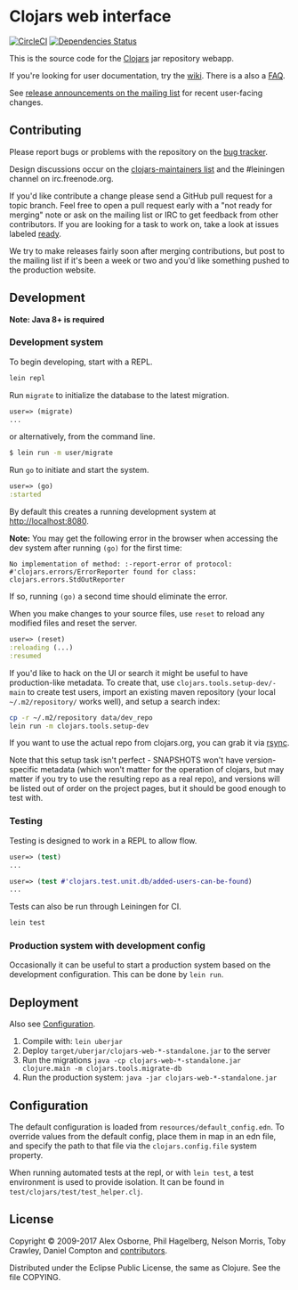 Clojars web interface
=====================

[![CircleCI](https://circleci.com/gh/clojars/clojars-web.svg?style=svg)](https://circleci.com/gh/clojars/clojars-web)
[![Dependencies Status](https://versions.deps.co/clojars/clojars-web/status.svg)](https://versions.deps.co/clojars/clojars-web)

This is the source code for the [Clojars](http://clojars.org/) jar
repository webapp.

If you're looking for user documentation, try
the [wiki](http://github.com/ato/clojars-web/wiki/_pages). There is a
also a [FAQ](https://github.com/ato/clojars-web/wiki/About).

See [release announcements on the mailing list](https://groups.google.com/forum/?fromgroups#!topicsearchin/clojars-maintainers/group:clojars-maintainers$20AND$20subject:ann) for recent user-facing changes.

Contributing
------------

Please report bugs or problems with the repository on the
[bug tracker](https://github.com/ato/clojars-web/issues).

Design discussions occur on the
[clojars-maintainers list](http://groups.google.com/group/clojars-maintainers)
and the #leiningen channel on irc.freenode.org.

If you'd like contribute a change please send a GitHub pull request
for a topic branch.  Feel free to open a pull request early with a
"not ready for merging" note or ask on the mailing list or IRC to get
feedback from other contributors. If you are looking for a task to
work on, take a look at issues labeled
[ready](https://github.com/ato/clojars-web/labels/ready).

We try to make releases fairly soon after merging contributions,
but post to the mailing list if it's been a week or two and you'd like
something pushed to the production website.

Development
-----------

**Note: Java 8+ is required**

### Development system

To begin developing, start with a REPL.

```sh
lein repl
```

Run `migrate` to initialize the database to the latest migration.

```clojure
user=> (migrate)
...
```

or alternatively, from the command line.

```sh
$ lein run -m user/migrate
```

Run `go` to initiate and start the system.

```clojure
user=> (go)
:started
```

By default this creates a running development system at <http://localhost:8080>.

**Note:** You may get the following error in the browser when accessing the dev
system after running `(go)` for the first time:

    No implementation of method: :-report-error of protocol: #'clojars.errors/ErrorReporter found for class: clojars.errors.StdOutReporter

If so, running `(go)` a second time should eliminate the error.

When you make changes to your source files, use `reset` to reload any
modified files and reset the server.

```clojure
user=> (reset)
:reloading (...)
:resumed
```

If you'd like to hack on the UI or search it might be useful to have
production-like metadata. To create that, use
`clojars.tools.setup-dev/-main` to create test users, import an existing
maven repository (your local `~/.m2/repository/` works well), and
setup a search index:

```sh
cp -r ~/.m2/repository data/dev_repo
lein run -m clojars.tools.setup-dev
```
If you want to use the actual repo from clojars.org, you can grab it
via [rsync](http://github.com/ato/clojars-web/wiki/Data).

Note that this setup task isn't perfect - SNAPSHOTS won't have
version-specific metadata (which won't matter for the operation of
clojars, but may matter if you try to use the resulting repo as a real
repo), and versions will be listed out of order on the project pages,
but it should be good enough to test with.

### Testing

Testing is designed to work in a REPL to allow flow.

```clojure
user=> (test)
...
```

```clojure
user=> (test #'clojars.test.unit.db/added-users-can-be-found)
...
```

Tests can also be run through Leiningen for CI.

```sh
lein test
```

### Production system with development config

Occasionally it can be useful to start a production system based on the development
configuration. This can be done by `lein run`.

Deployment
----------

Also see [Configuration](#configuration).

1. Compile with: `lein uberjar`
1. Deploy `target/uberjar/clojars-web-*-standalone.jar` to the server
1. Run the migrations `java -cp clojars-web-*-standalone.jar clojure.main -m clojars.tools.migrate-db`
1. Run the production system: `java -jar clojars-web-*-standalone.jar`

Configuration
-------------

The default configuration is loaded from
`resources/default_config.edn`. To override values from the default
config, place them in map in an edn file, and specify the path to that
file via the `clojars.config.file` system property.

When running automated tests at the repl, or with `lein test`, a test environment
is used to provide isolation. It can be found in `test/clojars/test/test_helper.clj`.

License
-------

Copyright © 2009-2017 Alex Osborne, Phil Hagelberg, Nelson Morris,
Toby Crawley, Daniel Compton and
[contributors](https://github.com/ato/clojars-web/graphs/contributors).

Distributed under the Eclipse Public License, the same as Clojure. See the file COPYING.
